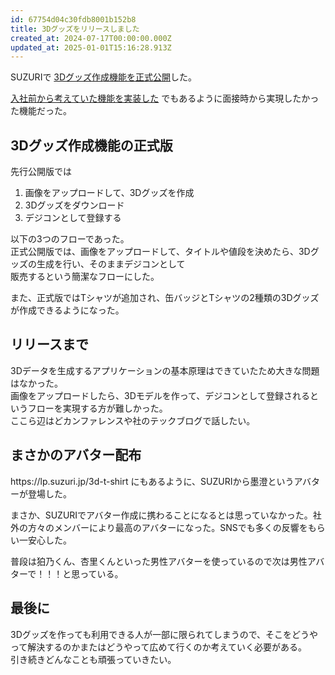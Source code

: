 ```yaml
---
id: 67754d04c30fdb8001b152b8
title: 3Dグッズをリリースしました
created_at: 2024-07-17T00:00:00.000Z
updated_at: 2025-01-01T15:16:28.913Z
---
```


<p>SUZURIで <a href="https://lp.suzuri.jp/3d-t-shirt">3Dグッズ作成機能を正式公開</a>した。</p>
<p><a href="./2024-05-12">入社前から考えていた機能を実装した</a> でもあるように面接時から実現したかった機能だった。</p>
<h2>3Dグッズ作成機能の正式版</h2>
<p>先行公開版では</p>
<ol>
<li>画像をアップロードして、3Dグッズを作成</li>
<li>3Dグッズをダウンロード</li>
<li>デジコンとして登録する</li>
</ol>
<p>以下の3つのフローであった。<br>
正式公開版では、画像をアップロードして、タイトルや値段を決めたら、3Dグッズの生成を行い、そのままデジコンとして<br>
販売するという簡潔なフローにした。</p>
<p>また、正式版ではTシャツが追加され、缶バッジとTシャツの2種類の3Dグッズが作成できるようになった。</p>
<h2>リリースまで</h2>
<p>3Dデータを生成するアプリケーションの基本原理はできていたため大きな問題はなかった。<br>
画像をアップロードしたら、3Dモデルを作って、デジコンとして登録されるというフローを実現する方が難しかった。<br>
ここら辺はどカンファレンスや社のテックブログで話したい。</p>
<h2>まさかのアバター配布</h2>
<p>https://lp.suzuri.jp/3d-t-shirt にもあるように、SUZURIから墨澄というアバターが登場した。</p>
<p>まさか、SUZURIでアバター作成に携わることになるとは思っていなかった。社外の方々のメンバーにより最高のアバターになった。SNSでも多くの反響をもらい一安心した。</p>
<p>普段は狛乃くん、杏里くんといった男性アバターを使っているので次は男性アバターで！！！と思っている。</p>
<h2>最後に</h2>
<p>3Dグッズを作っても利用できる人が一部に限られてしまうので、そこをどうやって解決するのかまたはどうやって広めて行くのか考えていく必要がある。<br>
引き続きどんなことも頑張っていきたい。</p>
